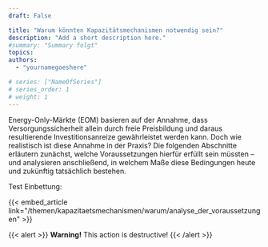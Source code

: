 ```yaml
---
draft: False

title: "Warum könnten Kapazitätsmechanismen notwendig sein?"
description: "Add a short description here."
#summary: "Summary folgt"
topics: 
authors:
  - "yournamegoeshere"

# series: ["NameOfSeries"]
# series_order: 1
# weight: 1
---
```


Energy-Only-Märkte (EOM) basieren auf der Annahme, dass Versorgungssicherheit allein durch freie Preisbildung und daraus resultierende Investitionsanreize gewährleistet werden kann. Doch wie realistisch ist diese Annahme in der Praxis? Die folgenden Abschnitte erläutern zunächst, welche Voraussetzungen hierfür erfüllt sein müssten – und analysieren anschließend, in welchem Maße diese Bedingungen heute und zukünftig tatsächlich bestehen.

<!-- more -->

Test Einbettung:

{{< embed_article link="/themen/kapazitaetsmechanismen/warum/analyse_der_voraussetzungen" >}}

{{< alert >}}
**Warning!** This action is destructive!
{{< /alert >}}
